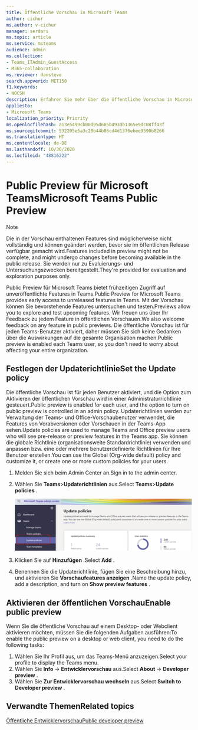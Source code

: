 ```yaml
---
title: Öffentliche Vorschau in Microsoft Teams
author: cichur
ms.author: v-cichur
manager: serdars
ms.topic: article
ms.service: msteams
audience: admin
ms.collection:
- Teams_ITAdmin_GuestAccess
- M365-collaboration
ms.reviewer: dansteve
search.appverid: MET150
f1.keywords:
- NOCSH
description: Erfahren Sie mehr über die öffentliche Vorschau in Microsoft Teams. Testen Sie neue Features, und senden Sie Feedback.
appliesto:
- Microsoft Teams
localization_priority: Priority
ms.openlocfilehash: a13e5499cb00d95d685b493db1365e9dc08ff43f
ms.sourcegitcommit: 532205e5a3c28b44b86cd4d1376ebee9590b8266
ms.translationtype: HT
ms.contentlocale: de-DE
ms.lasthandoff: 10/30/2020
ms.locfileid: "48816222"
---
```

# <a name="microsoft-teams-public-preview"></a><span data-ttu-id="5ac63-104">Public Preview für Microsoft Teams</span><span class="sxs-lookup"><span data-stu-id="5ac63-104">Microsoft Teams Public Preview</span></span>

> [!NOTE]
> <span data-ttu-id="5ac63-105">Die in der Vorschau enthaltenen Features sind möglicherweise nicht vollständig und können geändert werden, bevor sie im öffentlichen Release verfügbar gemacht wird.</span><span class="sxs-lookup"><span data-stu-id="5ac63-105">Features included in preview might not be complete, and might undergo changes before becoming available in the public release.</span></span> <span data-ttu-id="5ac63-106">Sie werden nur zu Evaluierungs- und Untersuchungszwecken bereitgestellt.</span><span class="sxs-lookup"><span data-stu-id="5ac63-106">They're provided for evaluation and exploration purposes only.</span></span>

<span data-ttu-id="5ac63-107">Public Preview für Microsoft Teams bietet frühzeitigen Zugriff auf unveröffentlichte Features in Teams.</span><span class="sxs-lookup"><span data-stu-id="5ac63-107">Public Preview for Microsoft Teams provides early access to unreleased features in Teams.</span></span> <span data-ttu-id="5ac63-108">Mit der Vorschau können Sie bevorstehende Features untersuchen und testen.</span><span class="sxs-lookup"><span data-stu-id="5ac63-108">Previews allow you to explore and test upcoming features.</span></span> <span data-ttu-id="5ac63-109">Wir freuen uns über Ihr Feedback zu jedem Feature in öffentlichen Vorschauen.</span><span class="sxs-lookup"><span data-stu-id="5ac63-109">We also welcome feedback on any feature in public previews.</span></span> <span data-ttu-id="5ac63-110">Die öffentliche Vorschau ist für jeden Teams-Benutzer aktiviert, daher müssen Sie sich keine Gedanken über die Auswirkungen auf die gesamte Organisation machen.</span><span class="sxs-lookup"><span data-stu-id="5ac63-110">Public preview is enabled each Teams user, so you don't need to worry about affecting your entire organization.</span></span>

## <a name="set-the-update-policy"></a><span data-ttu-id="5ac63-111">Festlegen der Updaterichtlinie</span><span class="sxs-lookup"><span data-stu-id="5ac63-111">Set the Update policy</span></span>

 <span data-ttu-id="5ac63-112">Die öffentliche Vorschau ist für jeden Benutzer aktiviert, und die Option zum Aktivieren der öffentlichen Vorschau wird in einer Administratorrichtlinie gesteuert.</span><span class="sxs-lookup"><span data-stu-id="5ac63-112">Public preview is enabled for each user, and the option to turn on public preview is controlled in an admin policy.</span></span> <span data-ttu-id="5ac63-113">Updaterichtlinien werden zur Verwaltung der Teams- und Office-Vorschaubenutzer verwendet, die Features von Vorabversionen oder Vorschauen in der Teams-App sehen.</span><span class="sxs-lookup"><span data-stu-id="5ac63-113">Update policies are used to manage Teams and Office preview users who will see pre-release or preview features in the Teams app.</span></span> <span data-ttu-id="5ac63-114">Sie können die globale Richtlinie (organisationsweite Standardrichtlinie) verwenden und anpassen bzw. eine oder mehrere benutzerdefinierte Richtlinien für Ihre Benutzer erstellen.</span><span class="sxs-lookup"><span data-stu-id="5ac63-114">You can use the Global (Org-wide default) policy and customize it, or create one or more custom policies for your users.</span></span>

1. <span data-ttu-id="5ac63-115">Melden Sie sich beim Admin Center an.</span><span class="sxs-lookup"><span data-stu-id="5ac63-115">Sign in to the admin center.</span></span>
2. <span data-ttu-id="5ac63-116">Wählen Sie **Teams**>**Updaterichtlinien** aus.</span><span class="sxs-lookup"><span data-stu-id="5ac63-116">Select **Teams**>**Update policies** .</span></span>

   ![Auswählen der Option "Updaterichtlinien"](media/updatePolicies.png)

3. <span data-ttu-id="5ac63-118">Klicken Sie auf **Hinzufügen** .</span><span class="sxs-lookup"><span data-stu-id="5ac63-118">Select **Add** .</span></span>
4. <span data-ttu-id="5ac63-119">Benennen Sie die Updaterichtlinie, fügen Sie eine Beschreibung hinzu, und aktivieren Sie **Vorschaufeatures anzeigen** .</span><span class="sxs-lookup"><span data-stu-id="5ac63-119">Name the update policy, add a description, and turn on **Show preview features** .</span></span>

## <a name="enable-public-preview"></a><span data-ttu-id="5ac63-120">Aktivieren der öffentlichen Vorschau</span><span class="sxs-lookup"><span data-stu-id="5ac63-120">Enable public preview</span></span>

<span data-ttu-id="5ac63-121">Wenn Sie die öffentliche Vorschau auf einem Desktop- oder Webclient aktivieren möchten, müssen Sie die folgenden Aufgaben ausführen:</span><span class="sxs-lookup"><span data-stu-id="5ac63-121">To enable the public preview on a desktop or web client, you need to do the following tasks:</span></span>

1. <span data-ttu-id="5ac63-122">Wählen Sie Ihr Profil aus, um das Teams-Menü anzuzeigen.</span><span class="sxs-lookup"><span data-stu-id="5ac63-122">Select your profile to display the Teams menu.</span></span>
2. <span data-ttu-id="5ac63-123">Wählen Sie **Info** → **Entwicklervorschau** aus.</span><span class="sxs-lookup"><span data-stu-id="5ac63-123">Select **About** → **Developer preview** .</span></span>
3. <span data-ttu-id="5ac63-124">Wählen Sie **Zur Entwicklervorschau wechseln** aus.</span><span class="sxs-lookup"><span data-stu-id="5ac63-124">Select **Switch to Developer preview** .</span></span>

## <a name="related-topics"></a><span data-ttu-id="5ac63-125">Verwandte Themen</span><span class="sxs-lookup"><span data-stu-id="5ac63-125">Related topics</span></span>

[<span data-ttu-id="5ac63-126">Öffentliche Entwicklervorschau</span><span class="sxs-lookup"><span data-stu-id="5ac63-126">Public developer preview</span></span>](https://docs.microsoft.com/microsoftteams/platform/resources/dev-preview/developer-preview-intro)
